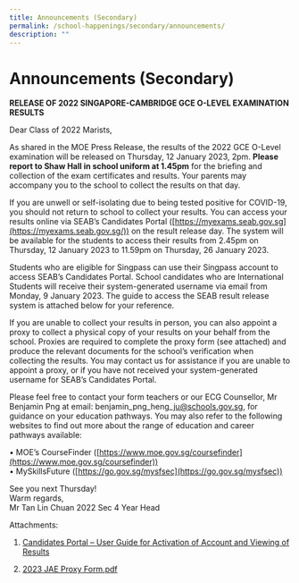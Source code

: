 ```yaml
---
title: Announcements (Secondary)
permalink: /school-happenings/secondary/announcements/
description: ""
---
```

# Announcements (Secondary)

**RELEASE OF 2022 SINGAPORE-CAMBRIDGE GCE O-LEVEL EXAMINATION RESULTS**

Dear Class of 2022 Marists,

As shared in the MOE Press Release, the results of the 2022 GCE O-Level examination will be released on Thursday, 12 January 2023, 2pm. **Please report to Shaw Hall in school uniform at 1.45pm** for the briefing and collection of the exam certificates and results. Your parents may accompany you to the school to collect the results on that day.  

If you are unwell or self-isolating due to being tested positive for COVID-19, you should not return to school to collect your results. You can access your results online via SEAB’s Candidates Portal ([https://myexams.seab.gov.sg](https://myexams.seab.gov.sg/)) on the result release day. The system will be available for the students to access their results from 2.45pm on Thursday, 12 January 2023 to 11.59pm on Thursday, 26 January 2023.  

Students who are eligible for Singpass can use their Singpass account to access SEAB’s Candidates Portal. School candidates who are International Students will receive their system-generated username via email from Monday, 9 January 2023. The guide to access the SEAB result release system is attached below for your reference.  

If you are unable to collect your results in person, you can also appoint a proxy to collect a physical copy of your results on your behalf from the school. Proxies are required to complete the proxy form (see attached) and produce the relevant documents for the school’s verification when collecting the results. You may contact us for assistance if you are unable to appoint a proxy, or if you have not received your system-generated username for SEAB’s Candidates Portal.  

Please feel free to contact your form teachers or our ECG Counsellor, Mr Benjamin Png at email: benjamin\_png\_heng\_ju@schools.gov.sg, for guidance on your education pathways. You may also refer to the following websites to find out more about the range of education and career pathways available:  

• MOE’s CourseFinder ([https://www.moe.gov.sg/coursefinder](https://www.moe.gov.sg/coursefinder))<br>
• MySkillsFuture ([https://go.gov.sg/mysfsec](https://go.gov.sg/mysfsec))

See you next Thursday!  
Warm regards,  
Mr Tan Lin Chuan
2022 Sec 4 Year Head

Attachments:

1. [Candidates Portal – User Guide for Activation of Account and Viewing of Results](/files/Announcements/Secondary/CP%20User%20Guide%20-%20GCE%20Schools.pdf)

2. [2023 JAE Proxy Form.pdf](/files/Announcements/Secondary/2023%20JAE%20Proxy%20Form.pdf)